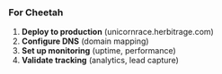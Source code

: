 ### For Cheetah
1. **Deploy to production** (unicornrace.herbitrage.com)
2. **Configure DNS** (domain mapping)
3. **Set up monitoring** (uptime, performance)
4. **Validate tracking** (analytics, lead capture)
